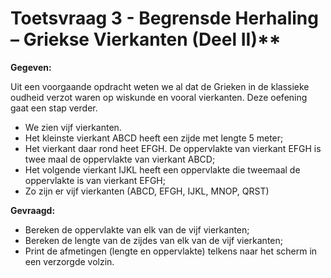 # Toetsvraag 3 - Begrensde Herhaling – Griekse Vierkanten (Deel II)**

**Gegeven:**

Uit een voorgaande opdracht weten we al dat de Grieken in de klassieke oudheid verzot waren op wiskunde en vooral vierkanten. Deze oefening gaat een stap verder. 

* We zien vijf vierkanten. 
* Het kleinste vierkant ABCD heeft een zijde met lengte 5 meter; 
* Het vierkant daar rond heet EFGH. De oppervlakte van vierkant EFGH is twee maal de oppervlakte van vierkant ABCD; 
* Het volgende vierkant IJKL heeft een oppervlakte die tweemaal de oppervlakte is van vierkant EFGH; 
* Zo zijn er vijf vierkanten (ABCD, EFGH, IJKL, MNOP, QRST)


**Gevraagd:**

* Bereken de oppervlakte van elk van de vijf vierkanten; 
* Bereken de lengte van de zijdes van elk van de vijf vierkanten; 
* Print de afmetingen (lengte en oppervlakte) telkens naar het scherm in een verzorgde volzin. 